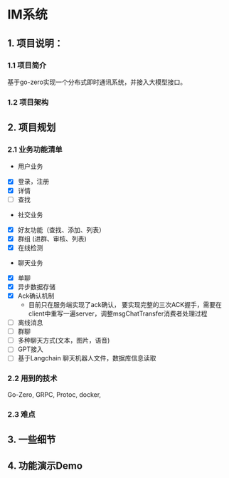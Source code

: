 # IM系统

## 1. 项目说明：

### 1.1 项目简介
基于go-zero实现一个分布式即时通讯系统，并接入大模型接口。

### 1.2 项目架构

## 2. 项目规划

### 2.1 业务功能清单

- 用户业务
- [x] 登录，注册 
- [x] 详情
- [ ] 查找
- 社交业务
- [x] 好友功能（查找、添加、列表）
- [x] 群组 (进群、审核、列表)
-[x] 在线检测
- 聊天业务
- [x] 单聊
- [x] 异步数据存储
- [x] Ack确认机制
    - 目前只在服务端实现了ack确认， 要实现完整的三次ACK握手，需要在client中重写一遍server，调整msgChatTransfer消费者处理过程
- [ ] 离线消息
- [ ] 群聊
- [ ] 多种聊天方式(文本，图片，语音)
- [ ] GPT接入
- [ ] 基于Langchain 聊天机器人文件，数据库信息读取

### 2.2 用到的技术

Go-Zero, GRPC, Protoc, docker, 

### 2.3 难点

## 3. 一些细节

## 4. 功能演示Demo




